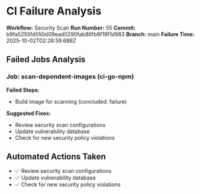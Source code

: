 # CI Failure Analysis

**Workflow:** Security Scan
**Run Number:** 55
**Commit:** b9fa5255fd550d09ead0290fab86fb9f19f1d983
**Branch:** main
**Failure Time:** 2025-10-02T02:28:59.688Z

## Failed Jobs Analysis

### Job: scan-dependent-images (ci-go-npm)
**Failed Steps:**
- Build image for scanning (concluded: failure)

**Suggested Fixes:**
- Review security scan configurations
- Update vulnerability database
- Check for new security policy violations

## Automated Actions Taken
- ✅ Review security scan configurations
- ✅ Update vulnerability database
- ✅ Check for new security policy violations
